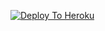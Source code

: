 [![Deploy To Heroku](https://www.herokucdn.com/deploy/button.svg)](https://heroku.com/deploy?template=https://github.com/bhuriya12/txttovide)
